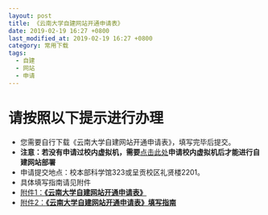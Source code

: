 ```yaml
---
layout: post
title: 《云南大学自建网站开通申请表》
date: 2019-02-19 16:27 +0800
last_modified_at: 2019-02-19 16:27 +0800
category: 常用下载
tags:
  - 自建
  - 网站
  - 申请
---
```

# 请按照以下提示进行办理
- 您需要自行下载《云南大学自建网站开通申请表》，填写完毕后提交。
- **注意：若没有申请过校内虚拟机，需要**[点击此处](http://65031141.ynu.edu.cn/%E5%8A%9E%E4%BA%8B%E6%8C%87%E5%8D%97/2018/12/13/%E8%99%9A%E6%8B%9F%E6%9C%BA%E4%BD%BF%E7%94%A8%E7%94%B3%E8%AF%B7.html)**申请校内虚拟机后才能进行自建网站部署**
- 申请提交地点：校本部科学馆323或呈贡校区礼贤楼2201。
- 具体填写指南请见附件
- [附件1：**《云南大学自建网站开通申请表》**](/assets/《云南大学自建网站开通申请表》.xlsx)
- [附件2：**《云南大学自建网站开通申请表》填写指南**](/assets/《云南大学自建网站开通申请表》填写指南.docx)
